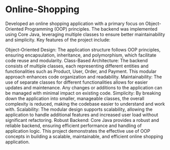 # Online-Shopping

Developed an online shopping application with a primary focus on Object-Oriented Programming (OOP) principles. The backend was implemented using Core Java, leveraging multiple classes to ensure better maintainability and simplicity. Key features of the project include:

Object-Oriented Design: The application structure follows OOP principles, ensuring encapsulation, inheritance, and polymorphism, which facilitate code reuse and modularity.
Class-Based Architecture: The backend consists of multiple classes, each representing different entities and functionalities such as Product, User, Order, and Payment. This modular approach enhances code organization and readability.
Maintainability: The use of separate classes for different functionalities allows for easier updates and maintenance. Any changes or additions to the application can be managed with minimal impact on existing code.
Simplicity: By breaking down the application into smaller, manageable classes, the overall complexity is reduced, making the codebase easier to understand and work with.
Scalability: The modular design supports scalability, allowing the application to handle additional features and increased user load without significant refactoring.
Robust Backend: Core Java provides a robust and reliable backend, ensuring efficient performance and handling of application logic.
This project demonstrates the effective use of OOP concepts in building a scalable, maintainable, and efficient online shopping application.
